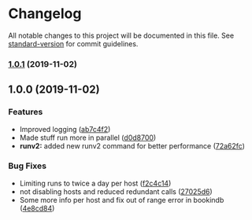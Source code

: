 # Changelog

All notable changes to this project will be documented in this file. See [standard-version](https://github.com/conventional-changelog/standard-version) for commit guidelines.

### [1.0.1](https://github.com/gnur/demeter/compare/v1.0.0...v1.0.1) (2019-11-02)

## 1.0.0 (2019-11-02)


### Features

* Improved logging ([ab7c4f2](https://github.com/gnur/demeter/commit/ab7c4f23a336e04fbfdf589dedc747588f4664f2))
* Made stuff run more in parallel ([d0d8700](https://github.com/gnur/demeter/commit/d0d8700306a7761ed1b3b0b73e48949ded43c1b1))
* **runv2:** added new runv2 command for better performance ([72a62fc](https://github.com/gnur/demeter/commit/72a62fcf615601675764eed0818a5cca070f7c03))


### Bug Fixes

* Limiting runs to twice a day per host ([f2c4c14](https://github.com/gnur/demeter/commit/f2c4c14d2a511fa9d6cc67c9427e6fc6d11a35b4))
* not disabling hosts and reduced redundant calls ([27025d6](https://github.com/gnur/demeter/commit/27025d6c84ca865a6f989394463804c0a6c56a8f))
* Some more info per host and fix out of range error in bookindb ([4e8cd84](https://github.com/gnur/demeter/commit/4e8cd84fd464b688c0a418921f1a20cc6d676441))
